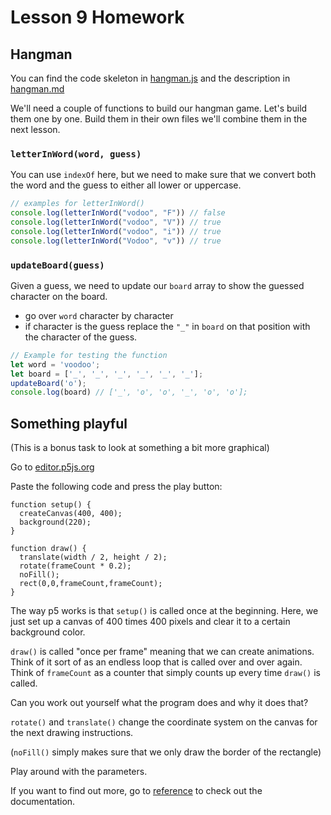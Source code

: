 # Lesson 9 Homework

## Hangman

You can find the code skeleton in [hangman.js](../code/lesson_9/hangman.js) and the description in [hangman.md](../code/lesson_9/hangman.md)

We'll need a couple of functions to build our hangman game. Let's build them one by one. Build them in their own files we'll combine them in the next lesson.

### `letterInWord(word, guess)`

You can use `indexOf` here, but we need to make sure that we convert both the word and the guess to either all lower or uppercase.

```JavaScript
// examples for letterInWord()
console.log(letterInWord("vodoo", "F")) // false
console.log(letterInWord("vodoo", "V")) // true
console.log(letterInWord("vodoo", "i")) // true
console.log(letterInWord("Vodoo", "v")) // true
```

### `updateBoard(guess)`

Given a guess, we need to update our `board` array to show the guessed character on the board.

- go over `word` character by character
- if character is the guess replace the `"_"` in `board` on that position with the character of the guess.

```JavaScript
// Example for testing the function
let word = 'voodoo';
let board = ['_', '_', '_', '_', '_', '_'];
updateBoard('o');
console.log(board) // ['_', 'o', 'o', '_', 'o', 'o'];
```

## Something playful

(This is a bonus task to look at something a bit more graphical)

Go to [editor.p5js.org](https://editor.p5js.org)

Paste the following code and press the play button:

```
function setup() {
  createCanvas(400, 400);
  background(220);
}

function draw() {
  translate(width / 2, height / 2);
  rotate(frameCount * 0.2);
  noFill();
  rect(0,0,frameCount,frameCount);
}
```

The way p5 works is that `setup()` is called once at the beginning. Here, we just set up a canvas of 400 times 400 pixels and clear it to a certain background color.

`draw()` is called "once per frame" meaning that we can create animations. Think of it sort of as an endless loop that is called over and over again. Think of `frameCount` as a counter that simply counts up every time `draw()` is called.

Can you work out yourself what the program does and why it does that?

`rotate()` and `translate()` change the coordinate system on the canvas for the next drawing instructions.

(`noFill()` simply makes sure that we only draw the border of the rectangle)

Play around with the parameters.

If you want to find out more, go to [reference](https://p5js.org/reference/) to check out the documentation.
